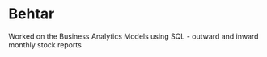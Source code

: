 # Behtar
Worked on the Business Analytics Models using SQL - outward and inward monthly stock reports
